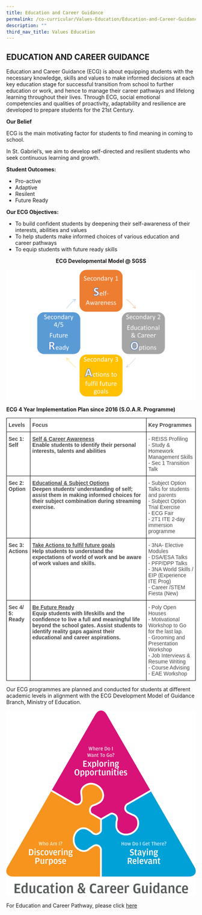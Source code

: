 ```yaml
---
title: Education and Career Guidance
permalink: /co-curricular/Values-Education/Education-and-Career-Guidance/
description: ""
third_nav_title: Values Education
---
```

## EDUCATION AND CAREER GUIDANCE

Education and Career Guidance (ECG) is about equipping students with the necessary knowledge, skills and values to make informed decisions at each key education stage for successful transition from school to further education or work, and hence to manage their career pathways and lifelong learning throughout their lives. Through ECG, social emotional competencies and qualities of proactivity, adaptability and resilience are developed to prepare students for the 21st Century.  

**Our Belief**

ECG is the main motivating factor for students to find meaning in coming to school.

In St. Gabriel’s, we aim to develop self-directed and resilient students who seek continuous learning and growth.

**Student Outcomes:**

*   Pro-active
*   Adaptive
*   Resilent
*   Future Ready

**Our ECG Objectives:**

*   To build confident students by deepening their self-awareness of their interests, abilities and values
*   To help students make informed choices of various education and career pathways
*   To equip students with future ready skills

<center><b>ECG Developmental Model @ SGSS</b></center>

![](/images/CCE/Education%20and%20Career%20Guidance/ecg%20development%20model%20@sgss.png)

**ECG 4 Year Implementation Plan since 2016 (S.O.A.R. Programme)**

<style type="text/css">
.tg  {border-collapse:collapse;border-spacing:0;}
.tg td{border-color:black;border-style:solid;border-width:1px;font-family:Arial, sans-serif;font-size:14px;
  overflow:hidden;padding:10px 5px;word-break:normal;}
.tg th{border-color:black;border-style:solid;border-width:1px;font-family:Arial, sans-serif;font-size:14px;
  font-weight:normal;overflow:hidden;padding:10px 5px;word-break:normal;}
.tg .tg-fwnj{background-color:#FFF;color:#454545;text-align:left;vertical-align:top}
.tg .tg-kwiv{background-color:#FFF;color:#F00;font-weight:bold;text-align:left;vertical-align:top}
.tg .tg-9u4g{background-color:#FFF;color:#454545;font-weight:bold;text-align:left;vertical-align:top}
</style>
<table class="tg">
<thead>
  <tr>
    <th class="tg-9u4g">Levels</th>
    <th class="tg-9u4g">Focus</th>
    <th class="tg-9u4g">Key Programmes</th>
  </tr>
</thead>
<tbody>
  <tr>
    <td class="tg-9u4g">Sec 1:<br>Self</td>
		<td class="tg-9u4g"><u>Self &amp; Career Awareness</u><br>Enable students to identify their personal interests, talents and abilities</td>
    <td class="tg-fwnj">- REISS Profiling<br>- Study &amp; Homework Management Skills<br>- Sec 1 Transition Talk</td>
  </tr>
  <tr>
    <td class="tg-9u4g">Sec 2:<br>Option</td>
		<td class="tg-9u4g"><u>Educational &amp; Subject Options</u><br>Deepen students’ understanding of self; assist them in making informed choices for their subject combination during streaming exercise.</td>
    <td class="tg-fwnj">- Subject Option Talks for students and parents<br>- Subject Option Trial Exercise<br>- ECG Fair<br>- 2T1 ITE 2-day immersion programme</td>
  </tr>
  <tr>
    <td class="tg-9u4g">Sec 3:<br>Actions</td>
		<td class="tg-9u4g"> <u>Take Actions to fulfil future goals</u><br>Help students to understand the expectations of world of work and be aware of work values and skills.</td>
    <td class="tg-fwnj">- 3NA- Elective Modules<br>- DSA/ESA Talks<br>- PFP/DPP Talks<br>- 3NA World Skills / EIP (Experience ITE Prog)<br>- Career /STEM Fiesta (New)</td>
  </tr>
  <tr>
    <td class="tg-9u4g">Sec 4/ 5:<br>Ready</td>
		<td class="tg-9u4g"><u>Be Future Ready</u><br>Equip students with lifeskills and the confidence to live a full and meaningful life beyond the school gates. Assist students to identify reality gaps against their educational and career aspirations.</td>
    <td class="tg-fwnj">- Poly Open Houses<br>- Motivational Workshop to Go for the last lap.<br>- Grooming and Presentation Workshop<br>- Job Interviews &amp; Resume Writing<br>- Course Advising<br>- EAE Workshop</td>
  </tr>
</tbody>
</table>

Our ECG programmes are planned and conducted for students at different academic levels in alignment with the ECG Development Model of Guidance Branch, Ministry of Education.	

![](/images/CCE/Education%20and%20Career%20Guidance/ecg%20development%20model.png)

For Education and Career Pathway, please click [here](https://sites.google.com/moe.edu.sg/2021sgsssec4and5/home)